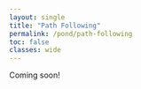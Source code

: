 ```yaml
---
layout: single
title: "Path Following"
permalink: /pond/path-following
toc: false
classes: wide
---
```

Coming soon!

